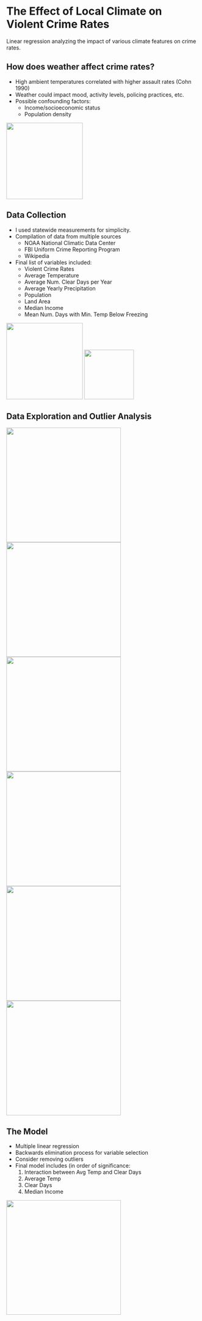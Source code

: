 # The Effect of Local Climate on Violent Crime Rates

Linear regression analyzing the impact of various climate features on crime rates.

## How does weather affect crime rates?
- High ambient temperatures correlated with higher assault rates (Cohn 1990)
- Weather could impact mood, activity levels, policing practices, etc.
- Possible confounding factors:
  - Income/socioeconomic status
  - Population density
<img src="https://github.com/emilyhasson/climate-crime/assets/55060753/dc06d0d6-c46b-4148-877f-71bda259e9e6" width="200">



## Data Collection
- I used statewide measurements for simplicity.
- Compilation of data from multiple sources 
  - NOAA National Climatic Data Center
  - FBI Uniform Crime Reporting Program
  - Wikipedia
- Final list of variables included:
  - Violent Crime Rates
  - Average Temperature
  - Average Num. Clear Days per Year
  - Average Yearly Precipitation 
  - Population
  - Land Area 
  - Median Income
  - Mean Num. Days with Min. Temp Below Freezing
 

<img src="https://github.com/emilyhasson/climate-crime/assets/55060753/49988093-418b-4f6a-889b-897c2c84746d" width="200">
<img src="https://github.com/emilyhasson/climate-crime/assets/55060753/8a706c74-8646-471b-9cad-f349c0550ffc" width="130">
 
## Data Exploration and Outlier Analysis

<img src="https://github.com/emilyhasson/climate-crime/assets/55060753/5d6338ad-d6ab-48a8-92e1-f7e155e5ee67" width="300">
<img src="https://github.com/emilyhasson/climate-crime/assets/55060753/d89960a5-5c30-4b40-9f1a-9f30cb219fce" width="300">
<img src="https://github.com/emilyhasson/climate-crime/assets/55060753/ec23e5a5-16ad-4ba5-b5f3-4ff79b66cad1" width="300">
<img src="https://github.com/emilyhasson/climate-crime/assets/55060753/84802788-6d2b-403c-972f-2fb304a3a728" width="300">
<img src="https://github.com/emilyhasson/climate-crime/assets/55060753/3725934b-3851-40af-a445-6c2770cceb14" width="300">
<img src="https://github.com/emilyhasson/climate-crime/assets/55060753/32081975-b3db-4681-8df2-d94ec6d88029" width="300">

## The Model

- Multiple linear regression 
- Backwards elimination process for variable selection
- Consider removing outliers
- Final model includes (in order of significance:
  1. Interaction between Avg Temp and Clear Days
  2. Average Temp
  3. Clear Days
  4. Median Income

<img src="https://github.com/emilyhasson/climate-crime/assets/55060753/4383a8cb-c080-4bd8-b09e-2c5e90026c91" width="300">




